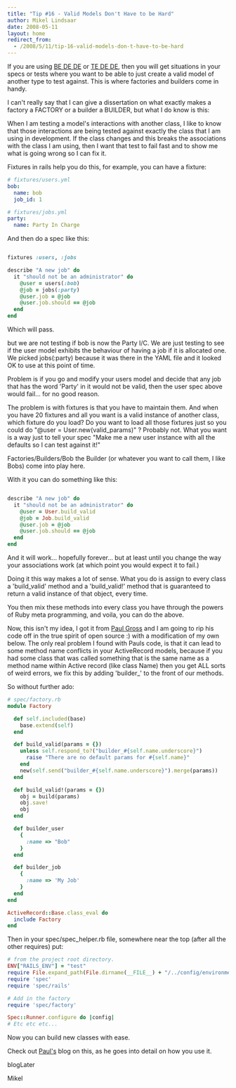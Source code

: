 ```yaml
---
title: "Tip #16 - Valid Models Don't Have to be Hard"
author: Mikel Lindsaar
date: 2008-05-11
layout: home
redirect_from:
  - /2008/5/11/tip-16-valid-models-don-t-have-to-be-hard
---
```

If you are using [BE DE DE](http://rspec.info/) or [TE DE
DE](http://kanemar.com/2006/03/04/screencast-of-test-driven-development-with-ruby-part-1-a-simple-example/),
then you will get situations in your specs or tests where you want to be
able to just create a valid model of another type to test against. This
is where factories and builders come in handy.

I can't really say that I can give a dissertation on what exactly makes
a factory a FACTORY or a builder a BUILDER, but what I do know is this:

When I am testing a model's interactions with another class, I like to
know that those interactions are being tested against exactly the class
that I am using in development. If the class changes and this breaks the
associations with the class I am using, then I want that test to fail
fast and to show me what is going wrong so I can fix it.

Fixtures in rails help you do this, for example, you can have a fixture:

``` yaml
# fixtures/users.yml
bob:
  name: bob
  job_id: 1

# fixtures/jobs.yml
party:
  name: Party In Charge
```

And then do a spec like this:

``` ruby

fixtures :users, :jobs

describe "A new job" do
  it "should not be an administrator" do
    @user = users(:bob)
    @job = jobs(:party)
    @user.job = @job
    @user.job.should == @job
  end
end
```

Which will pass.

but we are not testing if bob is now the Party I/C. We are just testing
to see if the user model exhibits the behaviour of having a job if it is
allocated one. We picked jobs(:party) because it was there in the YAML
file and it looked OK to use at this point of time.

Problem is if you go and modify your users model and decide that any job
that has the word 'Party' in it would not be valid, then the user spec
above would fail... for no good reason.

The problem is with fixtures is that you have to maintain them. And when
you have 20 fixtures and all you want is a valid instance of another
class, which fixture do you load? Do you want to load all those fixtures
just so you could do "\@user = User.new(valid_params)" ? Probably not.
What you want is a way just to tell your spec "Make me a new user
instance with all the defaults so I can test against it!"

Factories/Builders/Bob the Builder (or whatever you want to call them, I
like Bobs) come into play here.

With it you can do something like this:

``` ruby

describe "A new job" do
  it "should not be an administrator" do
    @user = User.build_valid
    @job = Job.build_valid
    @user.job = @job
    @user.job.should == @job
  end
end
```

And it will work... hopefully forever... but at least until you change
the way your associations work (at which point you would expect it to
fail.)

Doing it this way makes a lot of sense. What you do is assign to every
class a 'build_valid' method and a 'build_valid!' method that is
guaranteed to return a valid instance of that object, every time.

You then mix these methods into every class you have through the powers
of Ruby meta programming, and voila, you can do the above.

Now, this isn't my idea, I got it from [Paul
Gross](http://www.pgrs.net/2008/5/8/factory-pattern-with-syntactic-sugar/)
and I am going to rip his code off in the true spirit of open source :)
with a modification of my own below. The only real problem I found with
Pauls code, is that it can lead to some method name conflicts in your
ActiveRecord models, because if you had some class that was called
something that is the same name as a method name within Active record
(like class Name) then you get ALL sorts of weird errors, we fix this by
adding 'builder\_' to the front of our methods.

So without further ado:

``` ruby
# spec/factory.rb
module Factory

  def self.included(base)
    base.extend(self)
  end

  def build_valid(params = {})
    unless self.respond_to?("builder_#{self.name.underscore}")
      raise "There are no default params for #{self.name}"
    end
    new(self.send("builder_#{self.name.underscore}").merge(params))
  end

  def build_valid!(params = {})
    obj = build(params)
    obj.save!
    obj
  end

  def builder_user
    {
      :name => "Bob"
    }
  end

  def builder_job
    {
      :name => 'My Job'
    }
  end
end

ActiveRecord::Base.class_eval do
  include Factory
end
```

Then in your spec/spec_helper.rb file, somewhere near the top (after all
the other requires) put:

``` ruby
# from the project root directory.
ENV["RAILS_ENV"] = "test"
require File.expand_path(File.dirname(__FILE__) + "/../config/environment")
require 'spec'
require 'spec/rails'

# Add in the factory
require 'spec/factory'

Spec::Runner.configure do |config|
# Etc etc etc...
```

Now you can build new classes with ease.

Check out
[Paul's](http://www.pgrs.net/2008/5/8/factory-pattern-with-syntactic-sugar/)
blog on this, as he goes into detail on how you use it.

blogLater

Mikel
